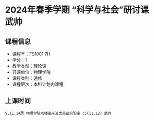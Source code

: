 # 2024年春季学期 “科学与社会”研讨课 武帅






## 课程信息

- 课程号：FS1001.7H
- 学分：1
- 教学类型：理论课
- 开课单位：物理学院
- 课程类别：通修
- 课程层次：本科计划内课程

## 上课时间

```
5,11,14周 物理学院老楼毫米波太赫兹实验室 :5(11,12) 武帅
```

